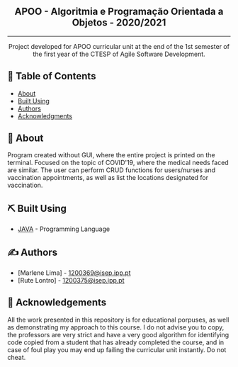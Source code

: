 <h2 align="center">APOO - Algoritmia e Programação Orientada a Objetos - 2020/2021</h3>



---

<p align="center"> 
Project developed for APOO curricular unit at the end of the 1st semester of the first year of the CTESP of Agile Software Development.

    
</p>

## 📝 Table of Contents

- [About](#about)
- [Built Using](#built_using)
- [Authors](#authors)
- [Acknowledgments](#acknowledgement)

## 🧐 About <a name = "about"></a>
Program created without GUI, where the entire project is printed on the terminal. Focused on the topic of COVID'19, where the medical needs faced are similar. 
The user can perform CRUD functions for users/nurses and vaccination appointments, as well as list the locations designated for vaccination.


## ⛏️ Built Using <a name = "built_using"></a>

- [JAVA](https://www.java.com/) - Programming Language

## ✍️ Authors <a name = "authors"></a>

- [Marlene Lima] - 1200369@isep.ipp.pt
- [Rute Lontro] - 1200375@isep.ipp.pt

## 🎉 Acknowledgements <a name = "acknowledgement"></a>

All the work presented in this repository is for educational porpuses, as well as demonstrating my approach to this course. I do not advise you to copy, the professors are very strict and have a very good algorithm for identifying code copied from a student that has already completed the course, and in case of foul play you may end up failing the curricular unit instantly. Do not cheat.
